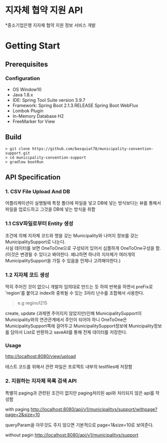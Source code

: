 # 지자체 협약 지원 API

*중소기업은행 지자체 협약 지원 정보 서비스 개발

# Getting Start

## Prerequisites

### Configuration
- OS Window10
- Java 1.8.x
- IDE: Spring Tool Suite version 3.9.7
- Framework: Spring Boot 2.1.3.RELEASE
             Spring Boot WebFlux
- Lombok Plugin
- In-Memory Database H2
- FreeMarker for View


## Build

```
> git clone https://github.com/basquiat78/municipality-convention-support.git
> cd municipality-convention-support
> gradlew bootRun

```

## API Specification

### 1. CSV File Upload And DB

어플리케이션이 실행될때 특정 폴더에 파일을 넣고 DB에 넣는 방식보다는 뷰를 통해서 파일을 업로드하고 그것을 DB에 넣는 방식을 취함

### 1.1 CSV파일로부터 Entity 생성

조건에 의해 지자체 코드와 명을 갖는 Municipality와 나머지 정보를 갖는 MunicipalitySupport로 나눈다.    
사실 데이터를 보면 OneToOne으로 구성되어 있어서 심플하게 OneToOne구성을 함. (이것은 변경될 수 있다고 봐야한다. 왜냐하면 하나의 지자체가 여러개의 MunicipalitySupport을 가질 수 있음을 언제나 고려해야한다.)     

### 1.2 지자체 코드 생성

딱히 주어진 것이 없으니 개발자 임의대로 만드는 듯 하여 반복을 하면서 preFix로 'region'를 붙이고 index와 중복될 수 있는 3자리 난수를 조합해서 사용한다.     
> e.g regino1215    

create, update (과제엔 주어지지 않았지만)인해 MunicipalitySupport이 Municipality와의 연관관계에서 주인이 되어야 하니 OneToOne은 MunicipalitySupport쪽에 걸어두고  MunicipalitySupport정보에 Municipality정보를 담아서 List로 반환하고 saveAll를 통해 전체 데이터를 저장한다.    

### Usage

[http://localhost:8080/view/upload](http://localhost:8080/view/upload)

테스트 코드를 위해서 관련 파일은 프로젝트 내부의 testfiles에 저장함

### 2. 지원하는 지자체 목록 검색 API

특별히 paging과 관련된 조건이 없지만 paging처리된 api와 처리되지 않은 api를 작성함     

with paging [http://localhost:8080/api/v1/municipalitys/support/withpage?page=2&size=10](http://localhost:8080/api/v1/municipalitys/support/withpage?page=2&size=10)

queryParam을 아무것도 주지 않으면 기본적으로 page=1&size=10로 보여준다.

without pagin [http://localhost:8080/api/v1/municipalitys/support](http://localhost:8080/api/v1/municipalitys/support)


